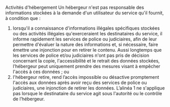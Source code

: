Activités d'hébergement
Un hébergeur n'est pas responsable des informations stockées à la demande d'un utilisateur du service qu'il fournit, à condition que :
1. lorsqu'il a connaissance d'informations illégales spécifiques stockées ou des activités illégales qu'exerceraient les destinataires du service, il informe rapidement les services de police ou judiciaires, afin de leur permettre d'évaluer la nature des informations et, si nécessaire, faire émettre une injonction pour en retirer le contenu. Aussi longtemps que les services de police et/ou judiciaires n'ont pas pris de décision concernant la copie, l'accessibilité et le retrait des données stockées, l’hébergeur peut uniquement prendre des mesures visant à empêcher l'accès à ces données ; ou
1. l'hébergeur retire, rend l’accès impossible ou désactive promptement l'accès aux données après avoir reçu des services de police ou judiciaires, une injonction de retirer les données.
L’alinéa 1 ne s'applique pas lorsque le destinataire du service agit sous l'autorité ou le contrôle de l’hébergeur.